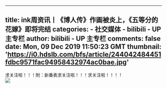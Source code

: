 
---
title: ink周资讯丨《博人传》作画被炎上，《五等分的花嫁》即将完结
categories: 
    - 社交媒体
    - bilibili - UP 主专栏
author: bilibili - UP 主专栏
comments: false
date: Mon, 09 Dec 2019 11:50:23 GMT
thumbnail: 'https://i0.hdslb.com/bfs/article/244042484451fdbc9571fac94958432974ac0bae.jpg'
---

<div>   
求关注啦！！！附：新番表求关注啦！！！求关注啦！！！！<br><img src="https://i0.hdslb.com/bfs/article/244042484451fdbc9571fac94958432974ac0bae.jpg" referrerpolicy="no-referrer">  
</div>
            